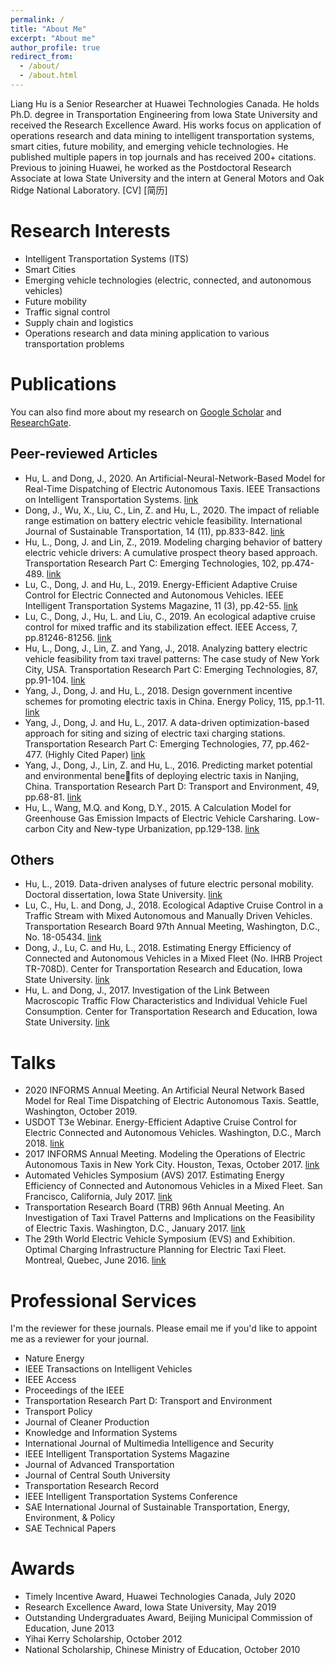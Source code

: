 ```yaml
---
permalink: /
title: "About Me"
excerpt: "About me"
author_profile: true
redirect_from:
  - /about/
  - /about.html
---
```


Liang Hu is a Senior Researcher at Huawei Technologies Canada. He holds Ph.D. degree in Transportation
Engineering from Iowa State University and received the Research Excellence Award. His works focus on
application of operations research and data mining to intelligent transportation systems, smart
cities, future mobility, and emerging vehicle technologies. He published multiple papers in top journals and has
received 200+ citations. Previous to joining Huawei, he worked as the Postdoctoral Research Associate at Iowa State University and the intern at General Motors and Oak Ridge National Laboratory.
[CV] [简历]

Research Interests
======
* Intelligent Transportation Systems (ITS)
* Smart Cities
* Emerging vehicle technologies (electric, connected, and autonomous vehicles)
* Future mobility
* Traffic signal control
* Supply chain and logistics
* Operations research and data mining application to various transportation problems

Publications
======
You can also find more about my research on [Google Scholar](https://scholar.google.com/citations?user=3geLjmMAAAAJ&hl=en) and [ResearchGate](https://www.researchgate.net/profile/Liang_Hu30).

Peer-reviewed Articles
------
* Hu, L. and Dong, J., 2020. An Artificial-Neural-Network-Based Model for Real-Time Dispatching of Electric Autonomous Taxis. IEEE Transactions on Intelligent Transportation Systems. [link](https://ieeexplore.ieee.org/document/9237154)
* Dong, J., Wu, X., Liu, C., Lin, Z. and Hu, L., 2020. The impact of reliable range estimation on battery electric vehicle feasibility. International Journal of Sustainable Transportation, 14 (11), pp.833-842. [link](https://www.tandfonline.com/doi/full/10.1080/15568318.2019.1639085)
* Hu, L., Dong, J. and Lin, Z., 2019. Modeling charging behavior of battery electric vehicle drivers: A cumulative
prospect theory based approach. Transportation Research Part C: Emerging Technologies, 102, pp.474-489. [link](https://www.sciencedirect.com/science/article/abs/pii/S0968090X18312087)
* Lu, C., Dong, J. and Hu, L., 2019. Energy-Efficient Adaptive Cruise Control for Electric Connected and Autonomous
Vehicles. IEEE Intelligent Transportation Systems Magazine, 11 (3), pp.42-55. [link](https://ieeexplore.ieee.org/document/8742785)
* Lu, C., Dong, J., Hu, L. and Liu, C., 2019. An ecological adaptive cruise control for mixed traffic and its stabilization effect. IEEE Access, 7, pp.81246-81256. [link](https://ieeexplore.ieee.org/stamp/stamp.jsp?tp=&arnumber=8741006)
* Hu, L., Dong, J., Lin, Z. and Yang, J., 2018. Analyzing battery electric vehicle feasibility from taxi travel patterns: The case study of New York City, USA. Transportation Research Part C: Emerging Technologies, 87, pp.91-104. [link](https://www.sciencedirect.com/science/article/abs/pii/S0968090X17303789)
* Yang, J., Dong, J. and Hu, L., 2018. Design government incentive schemes for promoting electric taxis in China.
Energy Policy, 115, pp.1-11. [link](https://www.sciencedirect.com/science/article/abs/pii/S0301421517308546)
* Yang, J., Dong, J. and Hu, L., 2017. A data-driven optimization-based approach for siting and sizing of electric taxi charging stations. Transportation Research Part C: Emerging Technologies, 77, pp.462-477. (Highly Cited Paper) [link](https://www.sciencedirect.com/science/article/abs/pii/S0968090X17300542)
* Yang, J., Dong, J., Lin, Z. and Hu, L., 2016. Predicting market potential and environmental benefits of deploying electric taxis in Nanjing, China. Transportation Research Part D: Transport and Environment, 49, pp.68-81. [link](https://www.sciencedirect.com/science/article/pii/S1361920916300268)
* Hu, L., Wang, M.Q. and Kong, D.Y., 2015. A Calculation Model for Greenhouse Gas Emission Impacts of Electric
Vehicle Carsharing. Low-carbon City and New-type Urbanization, pp.129-138. [link](https://link.springer.com/chapter/10.1007/978-3-662-45969-0_12)

Others
------
* Hu, L., 2019. Data-driven analyses of future electric personal mobility. Doctoral dissertation, Iowa State University. [link](https://lib.dr.iastate.edu/etd/17215/)
* Lu, C., Hu, L. and Dong, J., 2018. Ecological Adaptive Cruise Control in a Traffic Stream with Mixed Autonomous
and Manually Driven Vehicles. Transportation Research Board 97th Annual Meeting, Washington, D.C., No. 18-05434. [link](https://trid.trb.org/view/1496763)
* Dong, J., Lu, C. and Hu, L., 2018. Estimating Energy Efficiency of Connected and Autonomous Vehicles in a Mixed
Fleet (No. IHRB Project TR-708D). Center for Transportation Research and Education, Iowa State University. [link](https://rosap.ntl.bts.gov/view/dot/36110)
* Hu, L. and Dong, J., 2017. Investigation of the Link Between Macroscopic Traffic Flow Characteristics and Individual Vehicle Fuel Consumption. Center for Transportation Research and Education, Iowa State University. [link](https://rosap.ntl.bts.gov/view/dot/34187)

Talks
======
* 2020 INFORMS Annual Meeting. An Artificial Neural Network Based Model for Real Time Dispatching of Electric
Autonomous Taxis. Seattle, Washington, October 2019.
* USDOT T3e Webinar. Energy-Efficient Adaptive Cruise Control for Electric Connected and Autonomous Vehicles.
Washington, D.C., March 2018. [link](https://www.pcb.its.dot.gov/t3/s180308_Energy_Efficient_ACC_for_Electric_CV_and_AV.aspx)
* 2017 INFORMS Annual Meeting. Modeling the Operations of Electric Autonomous Taxis in New York City. Houston,
Texas, October 2017. [link](https://lianghu.weebly.com/uploads/1/1/8/3/118320288/publication_5.pdf)
* Automated Vehicles Symposium (AVS) 2017. Estimating Energy Efficiency of Connected and Autonomous Vehicles in
a Mixed Fleet. San Francisco, California, July 2017. [link](https://higherlogicdownload.s3.amazonaws.com/AUVSI/14c12c18-fde1-4c1d-8548-035ad166c766/UploadedImages/2017/PDFs/Proceedings/BOs/Bo9-1.pdf)
* Transportation Research Board (TRB) 96th Annual Meeting. An Investigation of Taxi Travel Patterns and
Implications on the Feasibility of Electric Taxis. Washington, D.C., January 2017. [link](https://lianghu.weebly.com/uploads/1/1/8/3/118320288/2017_trb_poster.pdf)
* The 29th World Electric Vehicle Symposium (EVS) and Exhibition. Optimal Charging Infrastructure Planning for
Electric Taxi Fleet. Montreal, Quebec, June 2016. [link]()

Professional Services
======
I'm the reviewer for these journals. Please email me if you'd like to appoint me as a reviewer for your journal.
* Nature Energy
* IEEE Transactions on Intelligent Vehicles
* IEEE Access
* Proceedings of the IEEE
* Transportation Research Part D: Transport and Environment
* Transport Policy
* Journal of Cleaner Production
* Knowledge and Information Systems
* International Journal of Multimedia Intelligence and Security
* IEEE Intelligent Transportation Systems Magazine
* Journal of Advanced Transportation
* Journal of Central South University
* Transportation Research Record
* IEEE Intelligent Transportation Systems Conference
* SAE International Journal of Sustainable Transportation, Energy, Environment, & Policy
* SAE Technical Papers

Awards
======
* Timely Incentive Award, Huawei Technologies Canada, July 2020
* Research Excellence Award, Iowa State University, May 2019
* Outstanding Undergraduates Award, Beijing Municipal Commission of Education, June 2013
* Yihai Kerry Scholarship, October 2012
* National Scholarship, Chinese Ministry of Education, October 2010
